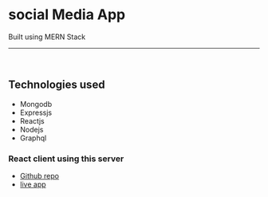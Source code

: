 # social Media App

Built using MERN Stack

---
<br/>

## Technologies used

* Mongodb
* Expressjs
* Reactjs
* Nodejs
* Graphql

### React client using this server
* [Github repo](https://github.com/Oggy107/MERN-SocialMedia-App-Client.git)
* [live app](https://mern-socialmedia-app-client.herokuapp.com/)